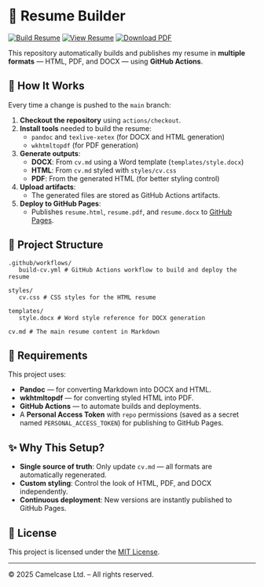 # 📄 Resume Builder

[![Build Resume](https://github.com/mm-camelcase/resume/actions/workflows/build-cv.yml/badge.svg)](https://github.com/mm-camelcase/resume/actions/workflows/build-cv.yml)
[![View Resume](https://img.shields.io/badge/View%20Resume-HTML-blue?logo=google-chrome)](https://mm-camelcase.github.io/resume/resume.html)
[![Download PDF](https://img.shields.io/badge/Download-PDF-red?logo=adobe-acrobat-reader)](https://mm-camelcase.github.io/resume/resume.pdf)

This repository automatically builds and publishes my resume in **multiple formats** — HTML, PDF, and DOCX — using **GitHub Actions**.

## 🚀 How It Works

Every time a change is pushed to the `main` branch:

1. **Checkout the repository** using `actions/checkout`.
2. **Install tools** needed to build the resume:
   - `pandoc` and `texlive-xetex` (for DOCX and HTML generation)
   - `wkhtmltopdf` (for PDF generation)
3. **Generate outputs**:
   - **DOCX**: From `cv.md` using a Word template (`templates/style.docx`)
   - **HTML**: From `cv.md` styled with `styles/cv.css`
   - **PDF**: From the generated HTML (for better styling control)
4. **Upload artifacts**:
   - The generated files are stored as GitHub Actions artifacts.
5. **Deploy to GitHub Pages**:
   - Publishes `resume.html`, `resume.pdf`, and `resume.docx` to [GitHub Pages](https://mm-camelcase.github.io/resume/).

## 📂 Project Structure

```
.github/workflows/
   build-cv.yml # GitHub Actions workflow to build and deploy the resume

styles/
   cv.css # CSS styles for the HTML resume

templates/
   style.docx # Word style reference for DOCX generation

cv.md # The main resume content in Markdown
```


## 📜 Requirements

This project uses:
- **Pandoc** — for converting Markdown into DOCX and HTML.
- **wkhtmltopdf** — for converting styled HTML into PDF.
- **GitHub Actions** — to automate builds and deployments.
- A **Personal Access Token** with `repo` permissions (saved as a secret named `PERSONAL_ACCESS_TOKEN`) for publishing to GitHub Pages.

## ✨ Why This Setup?

- **Single source of truth**: Only update `cv.md` — all formats are automatically regenerated.
- **Custom styling**: Control the look of HTML, PDF, and DOCX independently.
- **Continuous deployment**: New versions are instantly published to GitHub Pages.

## 📄 License

This project is licensed under the [MIT License](LICENSE).

---

© 2025 Camelcase Ltd. – All rights reserved.

